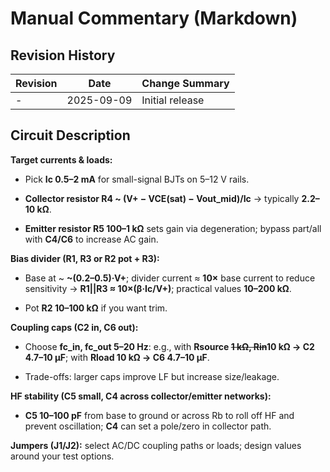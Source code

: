 # Manual Commentary (Markdown)

## Revision History

| Revision | Date       | Change Summary  |
| -------- | ---------- | --------------- |
| -        | 2025-09-09 | Initial release |

## Circuit Description

**Target currents & loads:**

- Pick **Ic 0.5–2 mA** for small-signal BJTs on 5–12 V rails.
    
- **Collector resistor R4 ~ (V+ − VCE(sat) − Vout_mid)/Ic** → typically **2.2–10 kΩ**.
    
- **Emitter resistor R5 100–1 kΩ** sets gain via degeneration; bypass part/all with **C4/C6** to increase AC gain.
    

**Bias divider (R1, R3 or R2 pot + R3):**

- Base at ~ **~(0.2–0.5)·V+**; divider current ≈ **10×** base current to reduce sensitivity → **R1||R3 ≈ 10×(β·Ic/V+)**; practical values **10–200 kΩ**.
    
- Pot **R2 10–100 kΩ** if you want trim.
    

**Coupling caps (C2 in, C6 out):**

- Choose **fc_in, fc_out 5–20 Hz**: e.g., with **Rsource ~~1 kΩ, Rin~~10 kΩ → C2 4.7–10 µF**; with **Rload 10 kΩ → C6 4.7–10 µF**.
    
- Trade-offs: larger caps improve LF but increase size/leakage.
    

**HF stability (C5 small, C4 across collector/emitter networks):**

- **C5 10–100 pF** from base to ground or across Rb to roll off HF and prevent oscillation; **C4** can set a pole/zero in collector path.
    

**Jumpers (J1/J2):** select AC/DC coupling paths or loads; design values around your test options.